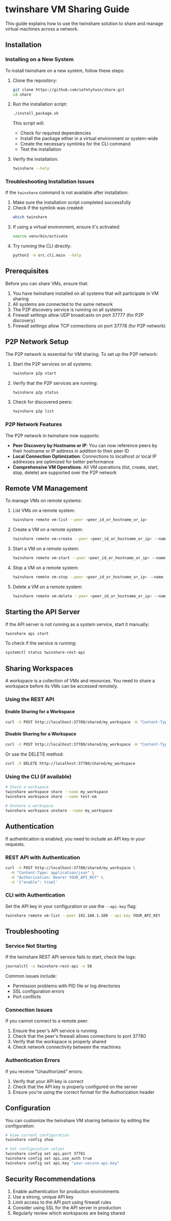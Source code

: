 # twinshare VM Sharing Guide

This guide explains how to use the twinshare solution to share and manage virtual machines across a network.

## Installation

### Installing on a New System

To install twinshare on a new system, follow these steps:

1. Clone the repository:
   ```bash
   git clone https://github.com/safetytwin/share.git
   cd share
   ```

2. Run the installation script:
   ```bash
   ./install_package.sh
   ```
   
   This script will:
   - Check for required dependencies
   - Install the package either in a virtual environment or system-wide
   - Create the necessary symlinks for the CLI command
   - Test the installation

3. Verify the installation:
   ```bash
   twinshare --help
   ```

### Troubleshooting Installation Issues

If the `twinshare` command is not available after installation:

1. Make sure the installation script completed successfully
2. Check if the symlink was created:
   ```bash
   which twinshare
   ```
3. If using a virtual environment, ensure it's activated:
   ```bash
   source venv/bin/activate
   ```
4. Try running the CLI directly:
   ```bash
   python3 -m src.cli.main --help
   ```

## Prerequisites

Before you can share VMs, ensure that:

1. You have twinshare installed on all systems that will participate in VM sharing
2. All systems are connected to the same network
3. The P2P discovery service is running on all systems
4. Firewall settings allow UDP broadcasts on port 37777 (for P2P discovery)
5. Firewall settings allow TCP connections on port 37778 (for P2P network)

## P2P Network Setup

The P2P network is essential for VM sharing. To set up the P2P network:

1. Start the P2P services on all systems:
   ```bash
   twinshare p2p start
   ```

2. Verify that the P2P services are running:
   ```bash
   twinshare p2p status
   ```

3. Check for discovered peers:
   ```bash
   twinshare p2p list
   ```

### P2P Network Features

The P2P network in twinshare now supports:

- **Peer Discovery by Hostname or IP**: You can now reference peers by their hostname or IP address in addition to their peer ID
- **Local Connection Optimization**: Connections to localhost or local IP addresses are optimized for better performance
- **Comprehensive VM Operations**: All VM operations (list, create, start, stop, delete) are supported over the P2P network

## Remote VM Management

To manage VMs on remote systems:

1. List VMs on a remote system:
   ```bash
   twinshare remote vm-list --peer <peer_id_or_hostname_or_ip>
   ```

2. Create a VM on a remote system:
   ```bash
   twinshare remote vm-create --peer <peer_id_or_hostname_or_ip> --name <vm_name> --image <image> --memory <memory_mb> --disk <disk_gb>
   ```

3. Start a VM on a remote system:
   ```bash
   twinshare remote vm-start --peer <peer_id_or_hostname_or_ip> --name <vm_name>
   ```

4. Stop a VM on a remote system:
   ```bash
   twinshare remote vm-stop --peer <peer_id_or_hostname_or_ip> --name <vm_name>
   ```

5. Delete a VM on a remote system:
   ```bash
   twinshare remote vm-delete --peer <peer_id_or_hostname_or_ip> --name <vm_name>
   ```

## Starting the API Server

If the API server is not running as a system service, start it manually:

```bash
twinshare api start
```

To check if the service is running:

```bash
systemctl status twinshare-rest-api
```

## Sharing Workspaces

A workspace is a collection of VMs and resources. You need to share a workspace before its VMs can be accessed remotely.

### Using the REST API

#### Enable Sharing for a Workspace

```bash
curl -X POST http://localhost:37780/shared/my_workspace -H "Content-Type: application/json" -d '{"enable": true}'
```

#### Disable Sharing for a Workspace

```bash
curl -X POST http://localhost:37780/shared/my_workspace -H "Content-Type: application/json" -d '{"enable": false}'
```

Or use the DELETE method:

```bash
curl -X DELETE http://localhost:37780/shared/my_workspace
```

### Using the CLI (if available)

```bash
# Share a workspace
twinshare workspace share --name my_workspace
twinshare workspace share --name test-vm

# Unshare a workspace
twinshare workspace unshare --name my_workspace
```

## Authentication

If authentication is enabled, you need to include an API key in your requests.

### REST API with Authentication

```bash
curl -X POST http://localhost:37780/shared/my_workspace \
  -H "Content-Type: application/json" \
  -H "Authorization: Bearer YOUR_API_KEY" \
  -d '{"enable": true}'
```

### CLI with Authentication

Set the API key in your configuration or use the `--api-key` flag:

```bash
twinshare remote vm-list --peer 192.168.1.100 --api-key YOUR_API_KEY
```

## Troubleshooting

### Service Not Starting

If the twinshare REST API service fails to start, check the logs:

```bash
journalctl -u twinshare-rest-api -n 50
```

Common issues include:
- Permission problems with PID file or log directories
- SSL configuration errors
- Port conflicts

### Connection Issues

If you cannot connect to a remote peer:
1. Ensure the peer's API service is running
2. Check that the peer's firewall allows connections to port 37780
3. Verify that the workspace is properly shared
4. Check network connectivity between the machines

### Authentication Errors

If you receive "Unauthorized" errors:
1. Verify that your API key is correct
2. Check that the API key is properly configured on the server
3. Ensure you're using the correct format for the Authorization header

## Configuration

You can customize the twinshare VM sharing behavior by editing the configuration:

```bash
# View current configuration
twinshare config show

# Set configuration values
twinshare config set api.port 37781
twinshare config set api.use_auth true
twinshare config set api.key "your-secure-api-key"
```

## Security Recommendations

1. Enable authentication for production environments
2. Use a strong, unique API key
3. Limit access to the API port using firewall rules
4. Consider using SSL for the API server in production
5. Regularly review which workspaces are being shared
